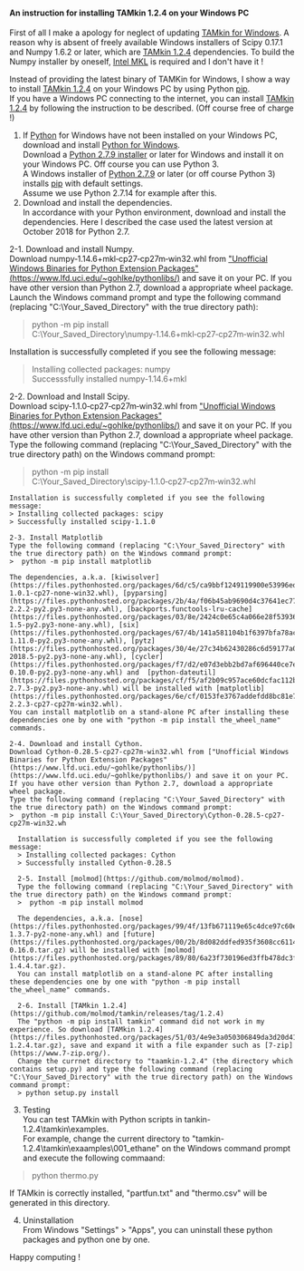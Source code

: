 #### An instruction for installing TAMkin 1.2.4 on your Windows PC

First of all I make a apology for neglect of updating [TAMkin for Windows](https://github.com/brhr-iwao/TAMkin_for_Windows/).
A reason why is absent of freely available Windows installers of Scipy 0.17.1 and Numpy 1.6.2 or later, which are [TAMkin 1.2.4](https://github.com/molmod/tamkin/releases/tag/1.2.4) dependencies.
To build the Numpy installer by oneself, [Intel MKL](https://software.intel.com/en-us/mkl) is required and I don't have it !

Instead of providing the latest binary of TAMKin for Windows, I show a way to install [TAMkin 1.2.4](https://github.com/molmod/tamkin/releases/tag/1.2.4) on your Windows PC by using Python  [pip](https://pypi.org/project/pip/).  
If you have a Windows PC connecting to the internet, you can install [TAMkin 1.2.4](https://github.com/molmod/tamkin/releases/tag/1.2.4) by following the instruction to be described. (Off course free of charge !)

1. If [Python](https://www.python.org/) for Windows have not been installed on your Windows PC, download and install [Python for Windows](https://www.python.org/downloads/windows/).  
Download a [Python 2.7.9 installer](https://www.python.org/downloads/release/python-279/) or later for Windows and install it on your Windows PC. Off course you can use Python 3.  
A Windows installer of [Python 2.7.9](https://www.python.org/downloads/release/python-279/) or later (or off course Python 3) installs [pip](https://pypi.org/project/pip/) with default settings.  
Assume we use Python 2.7.14 for example after this.
2. Download and install the dependencies.  
In accordance with your Python environment, download and install the dependencies. Here I described the case used the latest version at October 2018 for Python 2.7.  

  2-1. Download and install Numpy.  
  Download numpy‑1.14.6+mkl‑cp27‑cp27m‑win32.whl from ["Unofficial Windows Binaries for Python Extension Packages"(https://www.lfd.uci.edu/~gohlke/pythonlibs/)](https://www.lfd.uci.edu/~gohlke/pythonlibs/) and save it on your PC. If you have other version than Python 2.7, download a appropriate wheel package.  
  Launch the Windows command prompt and type the following command (replacing "C:\Your_Saved_Directory" with the true directory path):  
  >  python -m pip install C:\Your_Saved_Directory\numpy‑1.14.6+mkl‑cp27‑cp27m‑win32.whl

  Installation is successfully completed if you see the following message:
  > Installing collected packages: numpy  
  > Successsfully installed numpy-1.14.6+mkl  

  2-2. Download and Install Scipy.  
  Download scipy‑1.1.0‑cp27‑cp27m‑win32.whl from ["Unofficial Windows Binaries for Python Extension Packages"(https://www.lfd.uci.edu/~gohlke/pythonlibs/)](https://www.lfd.uci.edu/~gohlke/pythonlibs/) and save it on your PC. If you have other version than Python 2.7, download a appropriate wheel package.  
  Type the following command (replacing "C:\Your_Saved_Directory" with the true directory path) on the Windows command prompt:  
  >  python -m pip install C:\Your_Saved_Directory\scipy‑1.1.0‑cp27‑cp27m‑win32.whl

    Installation is successfully completed if you see the following message:
    > Installing collected packages: scipy  
    > Successfully installed scipy-1.1.0

    2-3. Install Matplotlib  
    Type the following command (replacing "C:\Your_Saved_Directory" with the true directory path) on the Windows command prompt:  
    >  python -m pip install matplotlib   

    The dependencies, a.k.a. [kiwisolver](https://files.pythonhosted.org/packages/6d/c5/ca9bbf1249119900e53996ed1530f073a7ada3946495231eb92a6f1f737c/kiwisolver-1.0.1-cp27-none-win32.whl), [pyparsing](https://files.pythonhosted.org/packages/2b/4a/f06b45ab9690d4c37641ec776f7ad691974f4cf6943a73267475b05cbfca/pyparsing-2.2.2-py2.py3-none-any.whl), [backports.functools-lru-cache](https://files.pythonhosted.org/packages/03/8e/2424c0e65c4a066e28f539364deee49b6451f8fcd4f718fefa50cc3dcf48/backports.functools_lru_cache-1.5-py2.py3-none-any.whl), [six](https://files.pythonhosted.org/packages/67/4b/141a581104b1f6397bfa78ac9d43d8ad29a7ca43ea90a2d863fe3056e86a/six-1.11.0-py2.py3-none-any.whl), [pytz](https://files.pythonhosted.org/packages/30/4e/27c34b62430286c6d59177a0842ed90dc789ce5d1ed740887653b898779a/pytz-2018.5-py2.py3-none-any.whl), [cycler](https://files.pythonhosted.org/packages/f7/d2/e07d3ebb2bd7af696440ce7e754c59dd546ffe1bbe732c8ab68b9c834e61/cycler-0.10.0-py2.py3-none-any.whl) and  [python-dateutil](https://files.pythonhosted.org/packages/cf/f5/af2b09c957ace60dcfac112b669c45c8c97e32f94aa8b56da4c6d1682825/python_dateutil-2.7.3-py2.py3-none-any.whl) will be installed with [matplotlib](https://files.pythonhosted.org/packages/6e/cf/0153fe3767addefdd8bc81e7f41143477a8528ddec64544ef35d06f9a38a/matplotlib-2.2.3-cp27-cp27m-win32.whl).  
    You can install matplotlib on a stand-alone PC after installing these dependencies one by one with "python -m pip install the_wheel_name" commands.  

    2-4. Download and install Cython.  
    Download Cython‑0.28.5‑cp27‑cp27m‑win32.whl from ["Unofficial Windows Binaries for Python Extension Packages"(https://www.lfd.uci.edu/~gohlke/pythonlibs/)](https://www.lfd.uci.edu/~gohlke/pythonlibs/) and save it on your PC. If you have other version than Python 2.7, download a appropriate wheel package.  
    Type the following command (replacing "C:\Your_Saved_Directory" with the true directory path) on the Windows command prompt:  
    >  python -m pip install C:\Your_Saved_Directory\Cython-0.28.5-cp27-cp27m-win32.wh

      Installation is successfully completed if you see the following message:
      > Installing collected packages: Cython  
      > Successfully installed Cython-0.28.5  

      2-5. Install [molmod](https://github.com/molmod/molmod).  
      Type the following command (replacing "C:\Your_Saved_Directory" with the true directory path) on the Windows command prompt:  
      >  python -m pip install molmod   

      The dependencies, a.k.a. [nose](https://files.pythonhosted.org/packages/99/4f/13fb671119e65c4dce97c60e67d3fd9e6f7f809f2b307e2611f4701205cb/nose-1.3.7-py2-none-any.whl) and [future](https://files.pythonhosted.org/packages/00/2b/8d082ddfed935f3608cc61140df6dcbf0edea1bc3ab52fb6c29ae3e81e85/future-0.16.0.tar.gz) will be installed with [molmod](https://files.pythonhosted.org/packages/89/80/6a23f730196ed3ffb478dc3f9ea047913c99091d301cc82f4820ecee095d/molmod-1.4.4.tar.gz).  
      You can install matplotlib on a stand-alone PC after installing these dependencies one by one with "python -m pip install the_wheel_name" commands.  

      2-6. Install [TAMkin 1.2.4](https://github.com/molmod/tamkin/releases/tag/1.2.4)  
      The "python -m pip install tamkin" command did not work in my experience. So download [TAMkin 1.2.4](https://files.pythonhosted.org/packages/51/03/4e9e3a050306849da3d20d4142806a6c58ab72763da25f6c85529c505b6a/tamkin-1.2.4.tar.gz), save and expand it with a file expander such as [7-zip](https://www.7-zip.org/).  
      Change the currnet directory to "taamkin-1.2.4" (the directory which contains setup.py) and type the following command (replacing "C:\Your_Saved_Directory" with the true directory path) on the Windows command prompt:
      > python setup.py install  


   3. Testing  
   You can test TAMkin with Python scripts in  tankin-1.2.4\tamkin\examples.  
   For example, change the current directory to "tamkin-1.2.4\tamkin\exaamples\001_ethane\" on the Windows command prompt and execute the following commaand:
   > python thermo.py  

   If TAMkin is correctly installed, "partfun.txt" and "thermo.csv" will be generated in this directory.

   4. Uninstallation  
   From Windows "Settings" > "Apps", you can uninstall these python packages and python one by one.  
      
   Happy computing !
